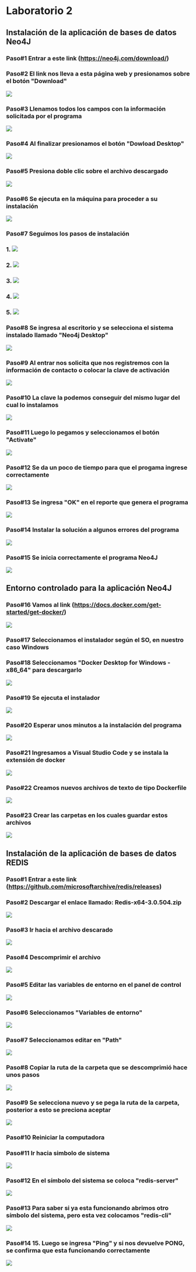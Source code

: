 # Laboratorio 2 

## Instalación de la aplicación de bases de datos Neo4J

### Paso#1 Entrar a este link (https://neo4j.com/download/) 

### Paso#2 El link nos lleva a esta página web y presionamos sobre el botón "Download"
![](https://github.com/AstridYazz/Lab-2/blob/main/Paso2.jpg)

### Paso#3 Llenamos todos los campos con la información solicitada por el programa
![](https://github.com/AstridYazz/Lab-2/blob/main/Paso3.jpg)

### Paso#4 Al finalizar presionamos el botón "Dowload Desktop" 
![](https://github.com/AstridYazz/Lab-2/blob/main/Paso4.jpg) 

### Paso#5 Presiona doble clic sobre el archivo descargado 
![](https://github.com/AstridYazz/Lab-2/blob/main/Paso5.jpg) 

### Paso#6 Se ejecuta en la máquina para proceder a su instalación 
![](https://github.com/AstridYazz/Lab-2/blob/main/Paso6.jpg)

### Paso#7 Seguimos los pasos de instalación 
### 1. ![](https://github.com/AstridYazz/Lab-2/blob/main/Paso7.jpg) 
### 2. ![](https://github.com/AstridYazz/Lab-2/blob/main/Paso7%20(2).jpg)
### 3. ![](https://github.com/AstridYazz/Lab-2/blob/main/Paso%207(3).jpg) 
### 4. ![](https://github.com/AstridYazz/Lab-2/blob/main/Paso7%20(4).jpg)
### 5. ![](https://github.com/AstridYazz/Lab-2/blob/main/Paso7%20(5).jpg)

### Paso#8 Se ingresa al escritorio y se selecciona el sistema instalado llamado "Neo4j Desktop"
![](https://github.com/AstridYazz/Lab-2/blob/main/Paso8.jpg)

### Paso#9 Al entrar nos solicita que nos registremos con la información de contacto o colocar la clave de activación
![](https://github.com/AstridYazz/Lab-2/blob/main/Paso9.jpg)

### Paso#10 La clave la podemos conseguir del mismo lugar del cual lo instalamos
![](https://github.com/AstridYazz/Lab-2/blob/main/Paso10.jpg) 

### Paso#11 Luego lo pegamos y seleccionamos el botón "Activate"
![](https://github.com/AstridYazz/Lab-2/blob/main/Paso11.jpg)

### Paso#12 Se da un poco de tiempo para que el progama ingrese correctamente
![](https://github.com/AstridYazz/Lab-2/blob/main/Paso12.jpg)

### Paso#13 Se ingresa "OK" en el reporte que genera el programa
![](https://github.com/AstridYazz/Lab-2/blob/main/Paso13.jpg)

### Paso#14 Instalar la solución a algunos errores del programa
![](https://github.com/AstridYazz/Lab-2/blob/main/Paso14.jpg)

### Paso#15 Se inicia correctamente el programa Neo4J
![](https://github.com/AstridYazz/Lab-2/blob/main/Paso15.jpg)

## Entorno controlado para la aplicación Neo4J
### Paso#16 Vamos al link (https://docs.docker.com/get-started/get-docker/)
![](https://github.com/AstridYazz/Lab-2/blob/main/Entorno1.jpg)

### Paso#17 Seleccionamos el instalador según el SO, en nuestro caso Windows

### Paso#18 Seleccionamos "Docker Desktop for Windows - x86_64" para descargarlo
![](https://github.com/AstridYazz/Lab-2/blob/main/Entorno2.jpg)

### Paso#19 Se ejecuta el instalador
![](https://github.com/AstridYazz/Lab-2/blob/main/Entorno3.jpg)

### Paso#20 Esperar unos minutos a la instalación del programa 
![](https://github.com/AstridYazz/Lab-2/blob/main/Entorno4.jpg)

### Paso#21 Ingresamos a Visual Studio Code y se instala la extensión de docker
![](https://github.com/AstridYazz/Lab-2/blob/main/Entorno5.jpg)

### Paso#22 Creamos nuevos archivos de texto de tipo Dockerfile 
![](https://github.com/AstridYazz/Lab-2/blob/main/Entorno6.jpg)

### Paso#23 Crear las carpetas en los cuales guardar estos archivos
![](https://github.com/AstridYazz/Lab-2/blob/main/Entorno7.jpg)

## Instalación de la aplicación de bases de datos REDIS
### Paso#1 Entrar a este link (https://github.com/microsoftarchive/redis/releases) 

### Paso#2 Descargar el enlace llamado: Redis-x64-3.0.504.zip
![](https://github.com/AstridYazz/Lab-2/blob/main/Paso2REDIS.jpg)

### Paso#3 Ir hacia el archivo descarado 
![](https://github.com/AstridYazz/Lab-2/blob/main/Paso3REDIS.jpg)

### Paso#4 Descomprimir el archivo 
![](https://github.com/AstridYazz/Lab-2/blob/main/Paso4REDIS.jpg)

### Paso#5 Editar las variables de entorno en el panel de control
![](https://github.com/AstridYazz/Lab-2/blob/main/Paso5REDIS.jpg)

### Paso#6 Seleccionamos "Variables de entorno"
![](https://github.com/AstridYazz/Lab-2/blob/main/Paso6REDIS.jpg)

### Paso#7 Seleccionamos editar en "Path"
![](https://github.com/AstridYazz/Lab-2/blob/main/Paso7REDIS.jpg)

### Paso#8 Copiar la ruta de la carpeta que se descomprimió hace unos pasos
![](https://github.com/AstridYazz/Lab-2/blob/main/Paso8REDIS.jpg) 

### Paso#9 Se selecciona nuevo y se pega la ruta de la carpeta, posterior a esto se preciona aceptar
![](https://github.com/AstridYazz/Lab-2/blob/main/Paso9REDIS.jpg) 

### Paso#10 Reiniciar la computadora

### Paso#11 Ir hacia simbolo de sistema 
![](https://github.com/AstridYazz/Lab-2/blob/main/Paso11REDIS.jpg)

### Paso#12 En el símbolo del sistema se coloca "redis-server"
![](https://github.com/AstridYazz/Lab-2/blob/main/Paso12REDIS.jpg)

### Paso#13 Para saber si ya esta funcionando abrimos otro símbolo del sistema, pero esta vez colocamos "redis-cli"
![](https://github.com/AstridYazz/Lab-2/blob/main/Paso13REDIS.jpg)

### Paso#14 15. Luego se ingresa "Ping" y si nos devuelve PONG, se confirma que esta funcionando correctamente
![](https://github.com/AstridYazz/Lab-2/blob/main/Paso14REDIS.jpg)
